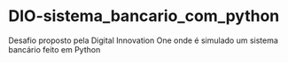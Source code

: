 # DIO-sistema_bancario_com_python
Desafio proposto pela Digital Innovation One onde é simulado um sistema bancário feito em Python
